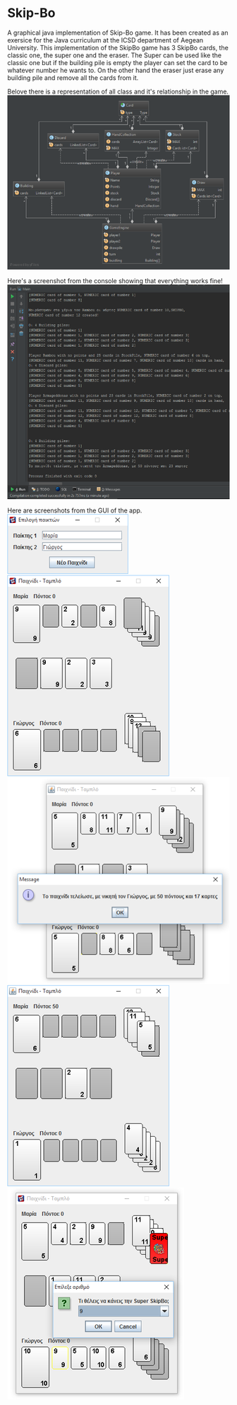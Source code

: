 # Skip-Bo
A graphical java implementation of Skip-Bo game. It has been created as an exersice for the Java curriculum at the ICSD department of Aegean University. This implementation of the SkipBo game has 3 SkipBo cards, the classic one, the super one and the eraser. The Super can be used like the classic one but if the building pile is empty the player can set the card to be whatever number he wants to. On the other hand the eraser just erase any building pile and remove all the cards from it. 

Belove there is a representation of all class and it's relationship in the game.
![alt text](https://github.com/Rambou/Skip-Bo/blob/master/Images/Class%20Relationship.png "Class Relashionship")

Here's a screenshot from the console showing that everything works fine!
![alt text](https://github.com/Rambou/Skip-Bo/blob/master/Images/Functional%20testing.png "Testing")

Here are screenshots from the GUI of the app.
![alt text](https://github.com/Rambou/Skip-Bo/blob/master/Images/main.PNG "Main")
![alt text](https://github.com/Rambou/Skip-Bo/blob/master/Images/game.PNG "Game")
![alt text](https://github.com/Rambou/Skip-Bo/blob/master/Images/won%20-%20before.PNG "Won Before")
![alt text](https://github.com/Rambou/Skip-Bo/blob/master/Images/won%20-%20after.PNG "Won After")
![alt text](https://github.com/Rambou/Skip-Bo/blob/master/Images/super%20-%20SkipBo.PNG "Super SkipBo")
